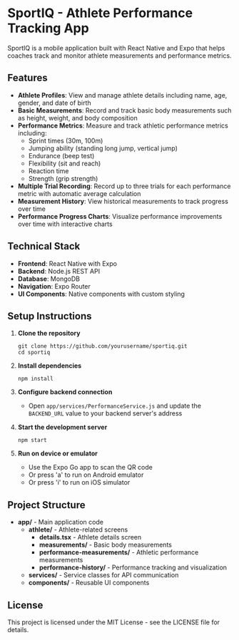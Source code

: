 # SportIQ - Athlete Performance Tracking App

SportIQ is a mobile application built with React Native and Expo that helps coaches track and monitor athlete measurements and performance metrics.

## Features

- **Athlete Profiles**: View and manage athlete details including name, age, gender, and date of birth
- **Basic Measurements**: Record and track basic body measurements such as height, weight, and body composition
- **Performance Metrics**: Measure and track athletic performance metrics including:
  - Sprint times (30m, 100m)
  - Jumping ability (standing long jump, vertical jump)
  - Endurance (beep test)
  - Flexibility (sit and reach)
  - Reaction time
  - Strength (grip strength)
- **Multiple Trial Recording**: Record up to three trials for each performance metric with automatic average calculation
- **Measurement History**: View historical measurements to track progress over time
- **Performance Progress Charts**: Visualize performance improvements over time with interactive charts

## Technical Stack

- **Frontend**: React Native with Expo
- **Backend**: Node.js REST API
- **Database**: MongoDB
- **Navigation**: Expo Router
- **UI Components**: Native components with custom styling

## Setup Instructions

1. **Clone the repository**
   ```
   git clone https://github.com/yourusername/sportiq.git
   cd sportiq
   ```

2. **Install dependencies**
   ```
   npm install
   ```
   
3. **Configure backend connection**
   - Open `app/services/PerformanceService.js` and update the `BACKEND_URL` value to your backend server's address

4. **Start the development server**
   ```
   npm start
   ```
   
5. **Run on device or emulator**
   - Use the Expo Go app to scan the QR code
   - Or press 'a' to run on Android emulator
   - Or press 'i' to run on iOS simulator

## Project Structure

- **app/** - Main application code
  - **athlete/** - Athlete-related screens
    - **details.tsx** - Athlete details screen
    - **measurements/** - Basic body measurements
    - **performance-measurements/** - Athletic performance measurements
    - **performance-history/** - Performance tracking and visualization
  - **services/** - Service classes for API communication
  - **components/** - Reusable UI components
  
## License

This project is licensed under the MIT License - see the LICENSE file for details.
